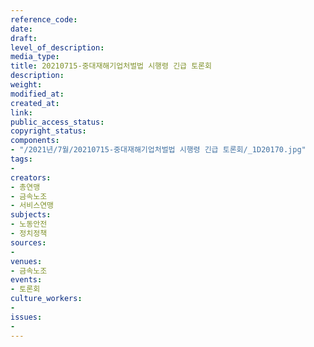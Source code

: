 ```yaml
---
reference_code: 
date: 
draft: 
level_of_description: 
media_type: 
title: 20210715-중대재해기업처벌법 시행령 긴급 토론회
description: 
weight: 
modified_at: 
created_at: 
link: 
public_access_status: 
copyright_status: 
components:
- "/2021년/7월/20210715-중대재해기업처벌법 시행령 긴급 토론회/_1D20170.jpg"
tags:
- 
creators:
- 총연맹
- 금속노조
- 서비스연맹
subjects:
- 노동안전
- 정치정책
sources:
- 
venues:
- 금속노조
events:
- 토론회
culture_workers:
- 
issues:
- 
---
```

